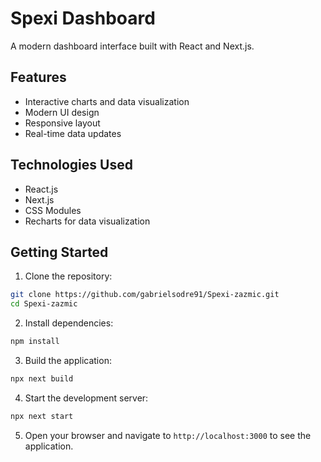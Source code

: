 # Spexi Dashboard

A modern dashboard interface built with React and Next.js.

## Features

- Interactive charts and data visualization
- Modern UI design
- Responsive layout
- Real-time data updates

## Technologies Used

- React.js
- Next.js
- CSS Modules
- Recharts for data visualization

## Getting Started

1. Clone the repository:

```bash
git clone https://github.com/gabrielsodre91/Spexi-zazmic.git
cd Spexi-zazmic
```

2. Install dependencies:

```bash
npm install
```

3. Build the application:

```bash
npx next build
```

4. Start the development server:

```bash
npx next start
```

5. Open your browser and navigate to `http://localhost:3000` to see the application.